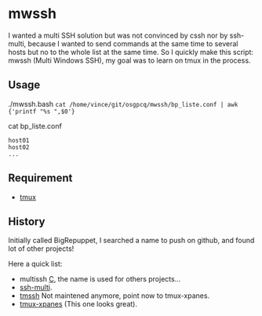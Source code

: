 # mwssh

I wanted a multi SSH solution but was not convinced by cssh nor by ssh-multi,
because I wanted to send commands at the same time to several hosts but no 
to the whole list at the same time.
So I quickly make this script: mwssh (Multi Windows SSH), my goal was to learn
on tmux in the process.


## Usage
./mwssh.bash `cat /home/vince/git/osgpcq/mwssh/bp_liste.conf | awk {'printf "%s ",$0'}`

cat bp_liste.conf
```
host01
host02
...
```

## Requirement
* [tmux](https://github.com/tmux/tmux/)


## History
Initially called BigRepuppet, I searched a name to push on github, and found
lot of other projects!

Here a quick list:
* multissh [C](https://github.com/techhifzu/MultiSSH), the name is used for
  others projects...
* [ssh-multi](https://github.com/johnko/ssh-multi).
* [tmssh](https://github.com/greymd/tmssh) Not maintened anymore, point now to
  tmux-xpanes.
* [tmux-xpanes](https://github.com/greymd/tmux-xpanes) (This one looks great).
